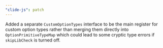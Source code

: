 ```yaml
---
"clide-js": patch
---
```


Added a separate `CustomOptionTypes` interface to be the main register for custom option types rather than merging them directly into `OptionPrimitiveTypeMap` which could lead to some cryptic type errors if `skipLibCheck` is turned off.
